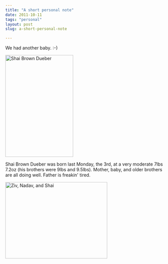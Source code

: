 ```yaml
---
title: "A short personal note"
date: 2011-10-11
tags: "personal"
layout: post
slug: a-short-personal-note

---
```


We had another baby. :-)

<a href="http://4.bp.blogspot.com/-vauzuyHW3og/To5hGeNC-9I/AAAAAAAAG-k/xEs3THGMvi0/s1600/IMG_6984.JPG"><img class="aligncenter" title="Shai Brown Dueber" src="http://4.bp.blogspot.com/-vauzuyHW3og/To5hGeNC-9I/AAAAAAAAG-k/xEs3THGMvi0/s320/IMG_6984.JPG" alt="Shai Brown Dueber" width="213" height="320" /></a>

Shai Brown Dueber was born last Monday, the 3rd, at a very moderate 7lbs 7.2oz (his brothers were 9lbs and 9.5lbs). Mother, baby, and older brothers are all doing well. Father is freakin' tired.

<a href="http://3.bp.blogspot.com/-aS_9RVJ_nNU/To5hGPqqN7I/AAAAAAAAG-c/sHqJbsHPYVM/s1600/IMG_6953.JPG"><img class="aligncenter" title="Ziv, Nadav, and Shai" src="http://3.bp.blogspot.com/-aS_9RVJ_nNU/To5hGPqqN7I/AAAAAAAAG-c/sHqJbsHPYVM/s320/IMG_6953.JPG" alt="Ziv, Nadav, and Shai" width="320" height="240" /></a>

&nbsp;

&nbsp;
